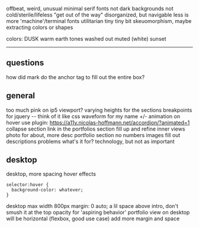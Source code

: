 offbeat, weird, unusual
minimal
serif fonts
not dark backgrounds
not cold/sterile/lifeless
"get out of the way"
disorganized, but navigable
less is more
'machine'/terminal fonts
utilitarian
tiny tiny bit skeuomorphism, maybe extracting colors or shapes

colors:
DUSK
warm
earth tones
washed out
muted (white)
sunset

---
## questions
how did mark do the anchor tag to fill out the entire box?

## general
too much pink on ip5 viewport?
varying heights for the sections
breakpoints for jquery -- think of it like css
waveform for my name
+/- animation on hover
use plugin: https://a11y.nicolas-hoffmann.net/accordion/?animated=1
collapse section link in the portfolios section
fill up and refine inner views
  photo for about, more desc
  portfolio section
  no numbers
  images
  fill out descriptions
    problems
    what's it for?
    technology, but not as important

## desktop
desktop, more spacing
hover effects
```
selector:hover {
  background-color: whatever;
}
```
desktop max width 800px
  margin: 0 auto;
  a lil space above intro, don't smush it at the top
opacity for 'aspiring behavior'
portfolio view on desktop will be horizontal (flexbox, good use case)
add more margin and space